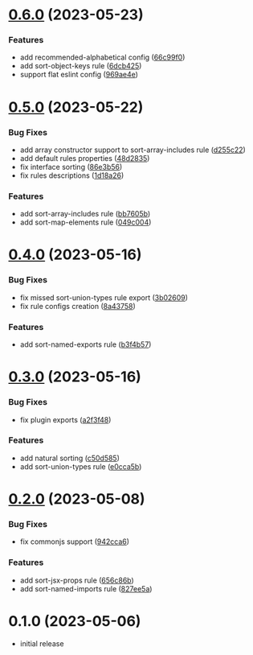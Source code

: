 # [0.6.0](https://github.com/azat-io/eslint-plugin-perfectionist/compare/v0.5.0...v0.6.0) (2023-05-23)


### Features

* add recommended-alphabetical config ([66c99f0](https://github.com/azat-io/eslint-plugin-perfectionist/commit/66c99f04508748259ff527ff1a6ac2f89389768c))
* add sort-object-keys rule ([6dcb425](https://github.com/azat-io/eslint-plugin-perfectionist/commit/6dcb4258ca8e47894a4130c04dfc2f3a0556a6c9))
* support flat eslint config ([969ae4e](https://github.com/azat-io/eslint-plugin-perfectionist/commit/969ae4e39a6f04d7208acfc058fc2917c11625db))



# [0.5.0](https://github.com/azat-io/eslint-plugin-perfectionist/compare/v0.4.0...v0.5.0) (2023-05-22)


### Bug Fixes

* add array constructor support to sort-array-includes rule ([d255c22](https://github.com/azat-io/eslint-plugin-perfectionist/commit/d255c2269b6ae6579d88f9b0733a4c655a90cb88))
* add default rules properties ([48d2835](https://github.com/azat-io/eslint-plugin-perfectionist/commit/48d2835997043de9759f82e361cd8cae1071514b))
* fix interface sorting ([86e3b56](https://github.com/azat-io/eslint-plugin-perfectionist/commit/86e3b56c94c4643a3089b4066923f1d962025b04))
* fix rules descriptions ([1d18a26](https://github.com/azat-io/eslint-plugin-perfectionist/commit/1d18a263a40249680a4e8a460b72a27936f0e4ca))


### Features

* add sort-array-includes rule ([bb7605b](https://github.com/azat-io/eslint-plugin-perfectionist/commit/bb7605bea228b7487093c914fc0b2677b242259d))
* add sort-map-elements rule ([049c004](https://github.com/azat-io/eslint-plugin-perfectionist/commit/049c0044c7444f8c8f955ae638887f21284ce1e9))



# [0.4.0](https://github.com/azat-io/eslint-plugin-perfectionist/compare/v0.3.0...v0.4.0) (2023-05-16)


### Bug Fixes

* fix missed sort-union-types rule export ([3b02609](https://github.com/azat-io/eslint-plugin-perfectionist/commit/3b026099d9bd71db4796cfdef49419e8f46d7d47))
* fix rule configs creation ([8a43758](https://github.com/azat-io/eslint-plugin-perfectionist/commit/8a437587e0dc306b923d86275c2696f5841464ae))


### Features

* add sort-named-exports rule ([b3f4b57](https://github.com/azat-io/eslint-plugin-perfectionist/commit/b3f4b57b97fa53996f07ad6ec73f61da2a3d2490))



# [0.3.0](https://github.com/azat-io/eslint-plugin-perfectionist/compare/v0.2.0...v0.3.0) (2023-05-16)


### Bug Fixes

* fix plugin exports ([a2f3f48](https://github.com/azat-io/eslint-plugin-perfectionist/commit/a2f3f488b26e672c2540d3c905cea929090e3740))


### Features

* add natural sorting ([c50d585](https://github.com/azat-io/eslint-plugin-perfectionist/commit/c50d58599e55e70aa2ebf81fc42b74a423585055))
* add sort-union-types rule ([e0cca5b](https://github.com/azat-io/eslint-plugin-perfectionist/commit/e0cca5bac26eb3b4c157072c1f779840750ec4e8))



# [0.2.0](https://github.com/azat-io/eslint-plugin-perfectionist/compare/v0.1.0...v0.2.0) (2023-05-08)


### Bug Fixes

* fix commonjs support ([942cca6](https://github.com/azat-io/eslint-plugin-perfectionist/commit/942cca6a6dea68c065f0ef600f71d6b1906e9e11))


### Features

* add sort-jsx-props rule ([656c86b](https://github.com/azat-io/eslint-plugin-perfectionist/commit/656c86b66ae881ecaca64a7526397de497dd0686))
* add sort-named-imports rule ([827ee5a](https://github.com/azat-io/eslint-plugin-perfectionist/commit/827ee5a97abc68bb48dd3f08d2d00b4dffa0c7f1))



# 0.1.0 (2023-05-06)

* initial release
